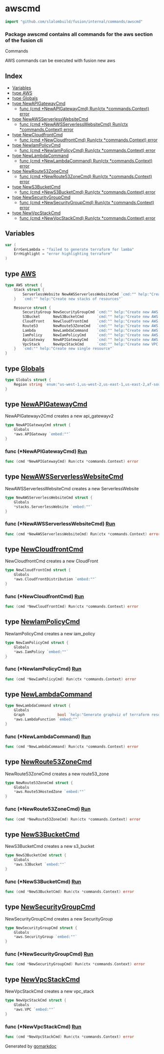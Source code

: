 <!-- Code generated by gomarkdoc. DO NOT EDIT -->

# awscmd

```go
import "github.com/slalombuild/fusion/internal/commands/awscmd"
```

### Package awscmd contains all commands for the aws section of the fusion cli

Commands

AWS commands can be executed with fusion new aws

## Index

- [Variables](<#variables>)
- [type AWS](<#type-aws>)
- [type Globals](<#type-globals>)
- [type NewAPIGatewayCmd](<#type-newapigatewaycmd>)
  - [func (cmd *NewAPIGatewayCmd) Run(ctx *commands.Context) error](<#func-newapigatewaycmd-run>)
- [type NewAWSServerlessWebsiteCmd](<#type-newawsserverlesswebsitecmd>)
  - [func (cmd *NewAWSServerlessWebsiteCmd) Run(ctx *commands.Context) error](<#func-newawsserverlesswebsitecmd-run>)
- [type NewCloudfrontCmd](<#type-newcloudfrontcmd>)
  - [func (cmd *NewCloudfrontCmd) Run(ctx *commands.Context) error](<#func-newcloudfrontcmd-run>)
- [type NewIamPolicyCmd](<#type-newiampolicycmd>)
  - [func (cmd *NewIamPolicyCmd) Run(ctx *commands.Context) error](<#func-newiampolicycmd-run>)
- [type NewLambdaCommand](<#type-newlambdacommand>)
  - [func (cmd *NewLambdaCommand) Run(ctx *commands.Context) error](<#func-newlambdacommand-run>)
- [type NewRoute53ZoneCmd](<#type-newroute53zonecmd>)
  - [func (cmd *NewRoute53ZoneCmd) Run(ctx *commands.Context) error](<#func-newroute53zonecmd-run>)
- [type NewS3BucketCmd](<#type-news3bucketcmd>)
  - [func (cmd *NewS3BucketCmd) Run(ctx *commands.Context) error](<#func-news3bucketcmd-run>)
- [type NewSecurityGroupCmd](<#type-newsecuritygroupcmd>)
  - [func (cmd *NewSecurityGroupCmd) Run(ctx *commands.Context) error](<#func-newsecuritygroupcmd-run>)
- [type NewVpcStackCmd](<#type-newvpcstackcmd>)
  - [func (cmd *NewVpcStackCmd) Run(ctx *commands.Context) error](<#func-newvpcstackcmd-run>)


## Variables

```go
var (
    ErrGenLambda = "failed to generate terraform for lamba"
    ErrHighlight = "error highlighting terraform"
)
```

## type [AWS](<https://github.com/slalombuild/fusion/blob/main/internal/commands/awscmd/cmd_aws.go#L13-L28>)

```go
type AWS struct {
    Stack struct {
        ServerlessWebsite NewAWSServerlessWebsiteCmd `cmd:"" help:"Create new AWS static website w/ serverless backend"`
    }   `cmd:"" help:"Create new stacks of resources"`

    Resource struct {
        SecurityGroup NewSecurityGroupCmd `cmd:"" help:"Create new AWS Security Group"`
        S3Bucket      NewS3BucketCmd      `cmd:"" help:"Create new AWS S3 bucket" name:"s3_bucket"`
        Cloudfront    NewCloudfrontCmd    `cmd:"" help:"Create new AWS cloudfront distribution"`
        Route53       NewRoute53ZoneCmd   `cmd:"" help:"Create new AWS route53 hosted zone"`
        Lambda        NewLambdaCommand    `cmd:"" help:"Create new AWS lambda function"`
        IamPolicy     NewIamPolicyCmd     `cmd:"" help:"Create new AWS IAM policy"`
        ApiGateway    NewAPIGatewayCmd    `cmd:"" help:"Create new AWS API gateway v2"`
        VpcStack      NewVpcStackCmd      `cmd:"" help:"Create new VPC with public & private subnets, igws, & NAT gateways"`
    }   `cmd:"" help:"Create new single resource"`
}
```

## type [Globals](<https://github.com/slalombuild/fusion/blob/main/internal/commands/awscmd/cmd_aws.go#L9-L11>)

```go
type Globals struct {
    Region string `enum:"us-west-1,us-west-2,us-east-1,us-east-2,af-south-1,ap-east-1,ap-southeast-3,ap-south-1,ap-northeast-3,ap-northeast-2,ap-southeast-1,ap-southeast-2,ap-northeast-1,ca-central-1,eu-central-1,eu-west-1,eu-west-2,eu-south-1,eu-west-3,eu-north-1,me-south-1,sa-east-1,us-gov-east-1,us-gov-west-1" default:"us-east-1"`
}
```

## type [NewAPIGatewayCmd](<https://github.com/slalombuild/fusion/blob/main/internal/commands/awscmd/cmd_aws_new_api_gateway.go#L9-L12>)

NewAPIGatewayv2Cmd creates a new api\_gatewayv2

```go
type NewAPIGatewayCmd struct {
    Globals
    *aws.APIGateway `embed:""`
}
```

### func \(\*NewAPIGatewayCmd\) [Run](<https://github.com/slalombuild/fusion/blob/main/internal/commands/awscmd/cmd_aws_new_api_gateway.go#L14>)

```go
func (cmd *NewAPIGatewayCmd) Run(ctx *commands.Context) error
```

## type [NewAWSServerlessWebsiteCmd](<https://github.com/slalombuild/fusion/blob/main/internal/commands/awscmd/cmd_aws_new_serverless_website.go#L9-L12>)

NewAWSServerlessWebsiteCmd creates a new ServerlessWebsite

```go
type NewAWSServerlessWebsiteCmd struct {
    Globals
    *stacks.ServerlessWebsite `embed:""`
}
```

### func \(\*NewAWSServerlessWebsiteCmd\) [Run](<https://github.com/slalombuild/fusion/blob/main/internal/commands/awscmd/cmd_aws_new_serverless_website.go#L14>)

```go
func (cmd *NewAWSServerlessWebsiteCmd) Run(ctx *commands.Context) error
```

## type [NewCloudfrontCmd](<https://github.com/slalombuild/fusion/blob/main/internal/commands/awscmd/cmd_aws_new_cloudfront.go#L9-L12>)

NewCloudfrontCmd creates a new CloudFront

```go
type NewCloudfrontCmd struct {
    Globals
    *aws.CloudfrontDistribution `embed:""`
}
```

### func \(\*NewCloudfrontCmd\) [Run](<https://github.com/slalombuild/fusion/blob/main/internal/commands/awscmd/cmd_aws_new_cloudfront.go#L14>)

```go
func (cmd *NewCloudfrontCmd) Run(ctx *commands.Context) error
```

## type [NewIamPolicyCmd](<https://github.com/slalombuild/fusion/blob/main/internal/commands/awscmd/cmd_aws_new_iam_policy.go#L9-L12>)

NewIamPolicyCmd creates a new iam\_policy

```go
type NewIamPolicyCmd struct {
    Globals
    *aws.IamPolicy `embed:""`
}
```

### func \(\*NewIamPolicyCmd\) [Run](<https://github.com/slalombuild/fusion/blob/main/internal/commands/awscmd/cmd_aws_new_iam_policy.go#L14>)

```go
func (cmd *NewIamPolicyCmd) Run(ctx *commands.Context) error
```

## type [NewLambdaCommand](<https://github.com/slalombuild/fusion/blob/main/internal/commands/awscmd/cmd_aws_new_lambda.go#L16-L20>)

```go
type NewLambdaCommand struct {
    Globals
    Graph               bool `help:"Generate graphviz of terraform resource" default:"false"`
    *aws.LambdaFunction `embed:""`
}
```

### func \(\*NewLambdaCommand\) [Run](<https://github.com/slalombuild/fusion/blob/main/internal/commands/awscmd/cmd_aws_new_lambda.go#L22>)

```go
func (cmd *NewLambdaCommand) Run(ctx *commands.Context) error
```

## type [NewRoute53ZoneCmd](<https://github.com/slalombuild/fusion/blob/main/internal/commands/awscmd/cmd_aws_new_route53_zone.go#L9-L12>)

NewRoute53ZoneCmd creates a new route53\_zone

```go
type NewRoute53ZoneCmd struct {
    Globals
    *aws.Route53HostedZone `embed:""`
}
```

### func \(\*NewRoute53ZoneCmd\) [Run](<https://github.com/slalombuild/fusion/blob/main/internal/commands/awscmd/cmd_aws_new_route53_zone.go#L14>)

```go
func (cmd *NewRoute53ZoneCmd) Run(ctx *commands.Context) error
```

## type [NewS3BucketCmd](<https://github.com/slalombuild/fusion/blob/main/internal/commands/awscmd/cmd_aws_new_s3_bucket.go#L9-L12>)

NewS3BucketCmd creates a new s3\_bucket

```go
type NewS3BucketCmd struct {
    Globals
    *aws.S3Bucket `embed:""`
}
```

### func \(\*NewS3BucketCmd\) [Run](<https://github.com/slalombuild/fusion/blob/main/internal/commands/awscmd/cmd_aws_new_s3_bucket.go#L14>)

```go
func (cmd *NewS3BucketCmd) Run(ctx *commands.Context) error
```

## type [NewSecurityGroupCmd](<https://github.com/slalombuild/fusion/blob/main/internal/commands/awscmd/cmd_aws_new_securitygroup.go#L9-L12>)

NewSecurityGroupCmd creates a new SecurityGroup

```go
type NewSecurityGroupCmd struct {
    Globals
    *aws.SecurityGroup `embed:""`
}
```

### func \(\*NewSecurityGroupCmd\) [Run](<https://github.com/slalombuild/fusion/blob/main/internal/commands/awscmd/cmd_aws_new_securitygroup.go#L14>)

```go
func (cmd *NewSecurityGroupCmd) Run(ctx *commands.Context) error
```

## type [NewVpcStackCmd](<https://github.com/slalombuild/fusion/blob/main/internal/commands/awscmd/cmd_aws_new_vpc_stack.go#L9-L12>)

NewVpcStackCmd creates a new vpc\_stack

```go
type NewVpcStackCmd struct {
    Globals
    *aws.VPC `embed:""`
}
```

### func \(\*NewVpcStackCmd\) [Run](<https://github.com/slalombuild/fusion/blob/main/internal/commands/awscmd/cmd_aws_new_vpc_stack.go#L14>)

```go
func (cmd *NewVpcStackCmd) Run(ctx *commands.Context) error
```



Generated by [gomarkdoc](<https://github.com/princjef/gomarkdoc>)

